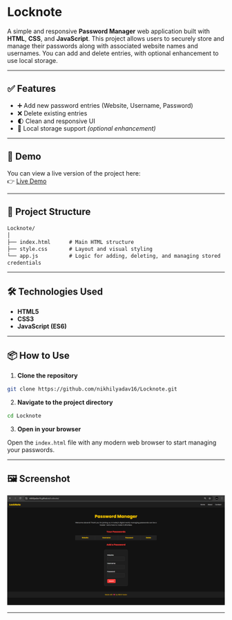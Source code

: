 # Locknote

A simple and responsive **Password Manager** web application built with **HTML**, **CSS**, and **JavaScript**. This project allows users to securely store and manage their passwords along with associated website names and usernames. You can add and delete entries, with optional enhancement to use local storage.

---

## ✅ Features

- ➕ Add new password entries (Website, Username, Password)  
- ❌ Delete existing entries  
- 🌓 Clean and responsive UI  
- 💾 Local storage support *(optional enhancement)*  

---

## 🚀 Demo

You can view a live version of the project here:  
👉 [Live Demo](https://nikhilyadav16.github.io/Locknote/)

---

## 📁 Project Structure

```
Locknote/
│
├── index.html      # Main HTML structure
├── style.css       # Layout and visual styling
└── app.js          # Logic for adding, deleting, and managing stored credentials
```

---

## 🛠 Technologies Used

- **HTML5**  
- **CSS3**  
- **JavaScript (ES6)**  

---

## 📦 How to Use

1. **Clone the repository**

```bash
git clone https://github.com/nikhilyadav16/Locknote.git
```

2. **Navigate to the project directory**

```bash
cd Locknote
```

3. **Open in your browser**

Open the `index.html` file with any modern web browser to start managing your passwords.

---

## 🖼 Screenshot



![Locknote Screenshot](screenshot.png)

---
